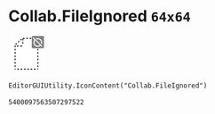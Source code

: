 # Collab.FileIgnored `64x64`
<img src="/img/Collab.FileIgnored.png" width=64 height=64>

``` CSharp
EditorGUIUtility.IconContent("Collab.FileIgnored")
```
```
5400097563507297522
```
